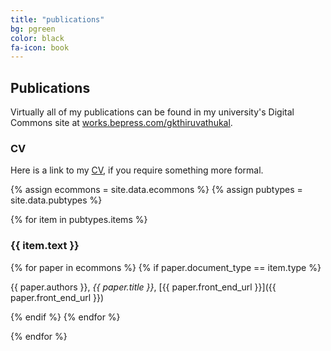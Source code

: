 ```yaml
---
title: "publications"
bg: pgreen
color: black
fa-icon: book
---
```


## Publications

Virtually all of my publications can be found in my university's Digital Commons site at [works.bepress.com/gkthiruvathukal](https://works.bepress.com/gkthiruvathukal/).

### CV

Here is a link to my <a href="https://ndownloader.figshare.com/files/10204851">CV</a>, if you require something more formal.

{% assign ecommons = site.data.ecommons %}
{% assign pubtypes = site.data.pubtypes %}

{% for item in pubtypes.items %}
### {{ item.text }}

{% for paper in ecommons %}
{% if paper.document_type == item.type %}

{{ paper.authors }}, *{{ paper.title }}*, [{{ paper.front_end_url }}]({{ paper.front_end_url }})

{% endif %}
{% endfor %}

{% endfor %}

